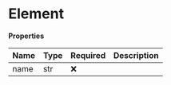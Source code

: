 # Element

**Properties**

| Name | Type | Required | Description |
| :--- | :--- | :------- | :---------- |
| name | str  | ❌       |             |

